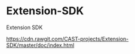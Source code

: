 # Extension-SDK
Extension SDK

https://cdn.rawgit.com/CAST-projects/Extension-SDK/master/doc/index.html
